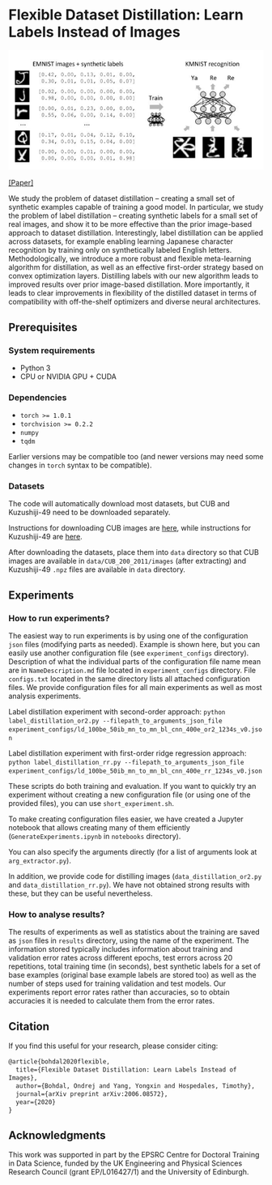 # Flexible Dataset Distillation: Learn Labels Instead of Images

<p align="center"><img src='resources/LabelDistillationPipeline.jpg' width=600></p>

[[Paper]](https://arxiv.org/abs/2006.08572)

 We study the problem of dataset distillation – creating a small set of synthetic
 examples capable of training a good model. In particular, we study the problem of
 label distillation – creating synthetic labels for a small set of real images, and show
 it to be more effective than the prior image-based approach to dataset distillation.
 Interestingly, label distillation can be applied across datasets, for example enabling
 learning Japanese character recognition by training only on synthetically labeled
 English letters. Methodologically, we introduce a more robust and flexible meta-learning algorithm for distillation, as well as an effective first-order strategy based
 on convex optimization layers. Distilling labels with our new algorithm leads to
 improved results over prior image-based distillation. More importantly, it leads to
 clear improvements in flexibility of the distilled dataset in terms of compatibility
 with off-the-shelf optimizers and diverse neural architectures.

## Prerequisites

### System requirements
- Python 3
- CPU or NVIDIA GPU + CUDA

### Dependencies
- ``torch >= 1.0.1``
- ``torchvision >= 0.2.2``
- ``numpy``
- ``tqdm``

Earlier versions may be compatible too (and newer versions may need some changes in ``torch`` syntax to be compatible).

### Datasets
The code will automatically download most datasets, but CUB and Kuzushiji-49 need to be downloaded separately.

Instructions for downloading CUB images are [here](http://www.vision.caltech.edu/visipedia/CUB-200-2011.html), while instructions for Kuzushiji-49 are [here](https://github.com/rois-codh/kmnist).

After downloading the datasets, place them into ``data`` directory so that CUB images are available in ``data/CUB_200_2011/images`` (after extracting) and Kuzushiji-49 ``.npz`` files are available in ``data`` directory.


## Experiments

### How to run experiments?
The easiest way to run experiments is by using one of the configuration ``json`` files (modifying parts as needed). Example is shown here, but you can easily use another configuration file (see ``experiment_configs`` directory). Description of what the individual parts of the configuration file name mean are in ``NameDescription.md`` file located in ``experiment_configs`` directory. File ``configs.txt`` located in the same directory lists all attached configuration files. We provide configuration files for all main experiments as well as most analysis experiments.

Label distillation experiment with second-order approach:
``python label_distillation_or2.py --filepath_to_arguments_json_file experiment_configs/ld_100be_50ib_mn_to_mn_bl_cnn_400e_or2_1234s_v0.json``

Label distillation experiment with first-order ridge regression approach:
``python label_distillation_rr.py --filepath_to_arguments_json_file experiment_configs/ld_100be_50ib_mn_to_mn_bl_cnn_400e_rr_1234s_v0.json``

These scripts do both training and evaluation. If you want to quickly try an experiment without creating a new configuration file (or using one of the provided files), you can use ``short_experiment.sh``.

To make creating configuration files easier, we have created a Jupyter notebook that allows creating many of them efficiently (``GenerateExperiments.ipynb`` in ``notebooks`` directory).

You can also specify the arguments directly (for a list of arguments look at ``arg_extractor.py``).

In addition, we provide code for distilling images (``data_distillation_or2.py`` and ``data_distillation_rr.py``). We have not obtained strong results with these, but they can be useful nevertheless.

### How to analyse results?

The results of experiments as well as statistics about the training are saved as ``json`` files in ``results`` directory, using the name of the experiment. The information stored typically includes information about training and validation error rates across different epochs, test errors across 20 repetitions, total training time (in seconds), best synthetic labels for a set of base examples (original base example labels are stored too) as well as the number of steps used for training validation and test models. Our experiments report error rates rather than accuracies, so to obtain accuracies it is needed to calculate them from the error rates.

## Citation

If you find this useful for your research, please consider citing:
 ```
 @article{bohdal2020flexible,
   title={Flexible Dataset Distillation: Learn Labels Instead of Images},
   author={Bohdal, Ondrej and Yang, Yongxin and Hospedales, Timothy},
   journal={arXiv preprint arXiv:2006.08572},
   year={2020}
}
 ```

## Acknowledgments

This work was supported in part by the EPSRC Centre for Doctoral Training in Data Science, funded by the UK Engineering and Physical Sciences Research Council (grant EP/L016427/1) and the University of Edinburgh.
